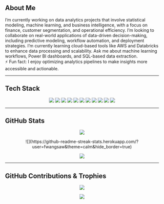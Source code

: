 ## About Me

I’m currently working on data analytics projects that involve statistical modeling, machine learning, and business intelligence, with a focus on finance, customer segmentation, and operational efficiency. I’m looking to collaborate on real-world applications of data-driven decision-making, including predictive modeling, workflow automation, and deployment strategies. I’m currently learning cloud-based tools like AWS and Databricks to enhance data processing and scalability. Ask me about machine learning workflows, Power BI dashboards, and SQL-based data extraction.  
⚡ Fun fact: I enjoy optimizing analytics pipelines to make insights more accessible and actionable.

---

## Tech Stack

<p align="center">
  <img src="https://img.shields.io/badge/Python-2C2F40?style=for-the-badge&logo=python&logoColor=E97D5E">
  <img src="https://img.shields.io/badge/R-2C2F40?style=for-the-badge&logo=r&logoColor=E97D5E">
  <img src="https://img.shields.io/badge/MySQL-2C2F40?style=for-the-badge&logo=mysql&logoColor=E97D5E">
  <img src="https://img.shields.io/badge/Power_BI-2C2F40?style=for-the-badge&logo=powerbi&logoColor=E97D5E">
  <img src="https://img.shields.io/badge/Postman-2C2F40?style=for-the-badge&logo=postman&logoColor=E97D5E">
  <img src="https://img.shields.io/badge/Jira-2C2F40?style=for-the-badge&logo=jira&logoColor=E97D5E">
  <img src="https://img.shields.io/badge/GitHub-2C2F40?style=for-the-badge&logo=github&logoColor=E97D5E">
  <img src="https://img.shields.io/badge/NumPy-2C2F40?style=for-the-badge&logo=numpy&logoColor=E97D5E">
  <img src="https://img.shields.io/badge/Pandas-2C2F40?style=for-the-badge&logo=pandas&logoColor=E97D5E">
  <img src="https://img.shields.io/badge/Matplotlib-2C2F40?style=for-the-badge&logo=python&logoColor=E97D5E">
  <img src="https://img.shields.io/badge/Scikit--Learn-2C2F40?style=for-the-badge&logo=scikit-learn&logoColor=E97D5E">
</p>

---

## GitHub Stats

<p align="center">
  <img src="https://github-readme-stats.vercel.app/api?username=fwangsaw&theme=calm&hide_border=true&include_all_commits=true&count_private=true">
</p>

<p align="center">
  ![](https://github-readme-streak-stats.herokuapp.com/?user=fwangsaw&theme=calm&hide_border=true)
</p>

<p align="center">
  <img src="https://github-readme-stats.vercel.app/api/top-langs/?username=fwangsaw&theme=calm&hide_border=true&include_all_commits=true&count_private=true&layout=compact">
</p>

---

## GitHub Contributions & Trophies

<p align="center">
  <img src="https://github-contributor-stats.vercel.app/api?username=fwangsaw&limit=5&theme=calm&combine_all_yearly_contributions=true">
</p>

<p align="center">
  <img src="https://github-profile-trophy.vercel.app/?username=fwangsaw&theme=radical&no-frame=false&no-bg=true&margin-w=4">
</p>
